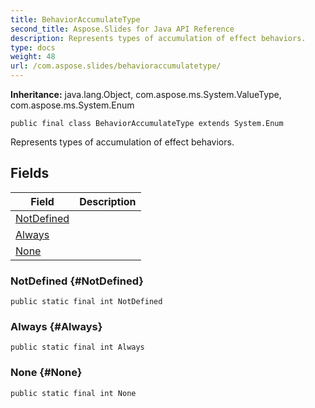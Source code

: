 ```yaml
---
title: BehaviorAccumulateType
second_title: Aspose.Slides for Java API Reference
description: Represents types of accumulation of effect behaviors.
type: docs
weight: 48
url: /com.aspose.slides/behavioraccumulatetype/
---
```

**Inheritance:**
java.lang.Object, com.aspose.ms.System.ValueType, com.aspose.ms.System.Enum
```
public final class BehaviorAccumulateType extends System.Enum
```

Represents types of accumulation of effect behaviors.
## Fields

| Field | Description |
| --- | --- |
| [NotDefined](#NotDefined) |  |
| [Always](#Always) |  |
| [None](#None) |  |
### NotDefined {#NotDefined}
```
public static final int NotDefined
```




### Always {#Always}
```
public static final int Always
```




### None {#None}
```
public static final int None
```





